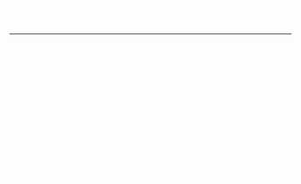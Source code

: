 
<!DOCTYPE html>
<html>
<head>
<title> Princess Eve </title>
</head>
<body>
<td width="60%">
              <font face="Papyrus" size="6" color="white">
                PRINCESS EVE SANTIAGO
                </font>
                <font face="Poppins" size="4.5" color="white">
                <hr color="black">
                A 21 year old energetic self-starter with strong communication skills,
                who is creative, resourceful, and flexible, enjoys learning new skills,
                and works well both independently and as part of a team.

                I spent most of my youth in San Rafael, Iloilo, however I am currently
                residing&nbsp;&nbsp;in 47 Dicen St. Brgy. Bantud, Lapaz,&nbsp;Iloilo City.&nbsp;&nbsp;
                I'm also presently balancing academic and employment responsibilities as
                I work &nbsp;night shift as a Lead Verification Specialist at&nbsp;TruAlliant Inc.
</body>
</html>
